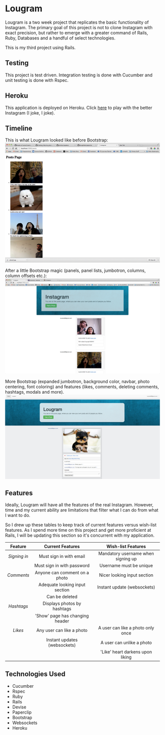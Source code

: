 Lougram
===
Lougram is a two week project that replicates the basic functionality of Instagram. The primary goal of this project is not to clone Instagram with exact precision, but rather to emerge with a greater command of Rails, Ruby, Databases and a handful of select technologies. 

This is my third project using Rails. 

Testing
---
This project is test driven. Integration testing is done with Cucumber and unit testing is done with Rspec.

Heroku
---
This application is deployed on Heroku. Click [here] to play with the better Instagram (I joke, I joke).

Timeline
---

This is what Lougram looked like before Bootstrap:
![](README_images/img/unstyled_instagram.png)


After a little Bootstrap magic (panels, panel lists, jumbotron, columns, column offsets etc.):
![](README_images/img/progression_one.png)


More Bootstrap (expanded jumbotron, background color, navbar, photo centering, font coloring) and features (likes, comments, deleting comments, hashtags, modals and more).
![](README_images/img/progression_two.png)

Features
---
Ideally, Lougram will have all the features of the real Instagram. However, time and my current ability are limitations that filter what I can do from what I want to do.

So I drew up these tables to keep track of current features versus wish-list features. As I spend more time on this project and get more proficient at Rails, I will be updating this section so it's concurrent with my application.

Feature        | Current Features                       | Wish-list Features
:-------------:| :-------------------------------------:|:-------------------------------------:
*Signing in*   | Must sign in with email                | Mandatory username when signing up
               | Must sign in with password             | Username must be unique
*Comments*     | Anyone can comment on a photo          | Nicer looking input section
               | Adequate looking input section         | Instant update (websockets)
               | Can be deleted                         |
*Hashtags*     | Displays photos by hashtags            | 
               | 'Show' page has changing header        | 
*Likes*        | Any user can like a photo              | A user can like a photo only once
               | Instant updates (websockets)           | A user can unlike a photo
               |                                        | 'Like' heart darkens upon liking

Technologies Used
---
* Cucumber
* Rspec
* Ruby
* Rails
* Devise
* Paperclip
* Bootstrap
* Websockets
* Heroku


[here]:http://lougram.herokuapp.com/
